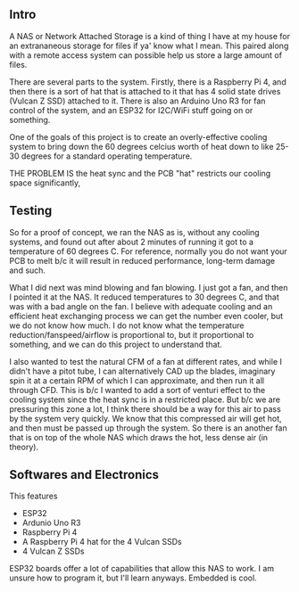 ## Intro

A NAS or Network Attached Storage is a kind of thing I have at my house for an extrananeous storage for files if ya' know what I mean. This paired along with a remote access system can possible help us store a large amount of files. 

There are several parts to the system. Firstly, there is a Raspberry Pi 4, and then there is a sort of hat that is attached to it that has 4 solid state drives (Vulcan Z SSD) attached to it.
There is also an Arduino Uno R3 for fan control of the system, and an ESP32 for I2C/WiFi stuff going on or something. 

One of the goals of this project is to create an overly-effective cooling system to bring down the 60 degrees celcius worth of heat down to like 25-30 degrees for a standard operating temperature. 

THE PROBLEM IS the heat sync and the PCB "hat" restricts our cooling space significantly, 

## Testing 

So for a proof of concept, we ran the NAS as is, without any cooling systems, and found out after about 2 minutes of running it got to a temperature of 60 degrees C. 
For reference, normally you do not want your PCB to melt b/c it will result in reduced performance, long-term damage and such.

What I did next was mind blowing and fan blowing. I just got a fan, and then I pointed it at the NAS. It reduced temperatures to 30 degrees C, and that was with a bad angle on the fan. I believe with adequate cooling and an efficient heat exchanging process we can get the number even cooler, but we do not know how much. I do not know what the temperature reduction/fanspeed/airflow is proportional to, but it proportional to something, and we can do this project to understand that. 

I also wanted to test the natural CFM of a fan at different rates, and while I didn't have a pitot tube, I can alternatively CAD up the blades, imaginary spin it at a certain RPM of which I can approximate, and then run it all through CFD. 
This is b/c I wanted to add a sort of venturi effect to the cooling system since the heat sync is in a restricted place. But b/c we are pressuring this zone a lot, I think there should be a way for this air to pass by the system very quickly. We know that this compressed air will get hot, and then must be passed up through the system. So there is an another fan that is on top of the whole NAS which draws the hot, less dense air (in theory). 

## Softwares and Electronics 

This features 
- ESP32
- Ardunio Uno R3
- Raspberry Pi 4
- A Raspberry Pi 4 hat for the 4 Vulcan SSDs
- 4 Vulcan Z SSDs

ESP32 boards offer a lot of capabilities that allow this NAS to work. I am unsure how to program it, but I'll learn anyways. Embedded is cool. 
